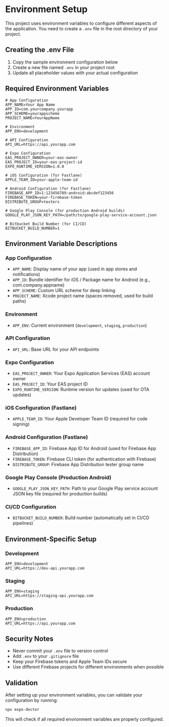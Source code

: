 # Environment Setup

This project uses environment variables to configure different aspects of the application. You need to create a `.env` file in the root directory of your project.

## Creating the .env File

1. Copy the sample environment configuration below
2. Create a new file named `.env` in your project root
3. Update all placeholder values with your actual configuration

## Required Environment Variables

```env
# App Configuration
APP_NAME=Your App Name
APP_ID=com.yourcompany.yourapp
APP_SCHEME=yourappscheme
PROJECT_NAME=YourAppName

# Environment
APP_ENV=development

# API Configuration
API_URL=https://api.yourapp.com

# Expo Configuration
EAS_PROJECT_OWNER=your-eas-owner
EAS_PROJECT_ID=your-eas-project-id
EXPO_RUNTIME_VERSION=1.0.0

# iOS Configuration (for Fastlane)
APPLE_TEAM_ID=your-apple-team-id

# Android Configuration (for Fastlane)
FIREBASE_APP_ID=1:123456789:android:abcdef123456
FIREBASE_TOKEN=your-firebase-token
DISTRIBUTE_GROUP=testers

# Google Play Console (for production Android builds)
GOOGLE_PLAY_JSON_KEY_PATH=/path/to/google-play-service-account.json

# Bitbucket Build Number (for CI/CD)
BITBUCKET_BUILD_NUMBER=1
```

## Environment Variable Descriptions

### App Configuration

- `APP_NAME`: Display name of your app (used in app stores and notifications)
- `APP_ID`: Bundle identifier for iOS / Package name for Android (e.g., com.company.appname)
- `APP_SCHEME`: Custom URL scheme for deep linking
- `PROJECT_NAME`: Xcode project name (spaces removed, used for build paths)

### Environment

- `APP_ENV`: Current environment (`development`, `staging`, `production`)

### API Configuration

- `API_URL`: Base URL for your API endpoints

### Expo Configuration

- `EAS_PROJECT_OWNER`: Your Expo Application Services (EAS) account owner
- `EAS_PROJECT_ID`: Your EAS project ID
- `EXPO_RUNTIME_VERSION`: Runtime version for updates (used for OTA updates)

### iOS Configuration (Fastlane)

- `APPLE_TEAM_ID`: Your Apple Developer Team ID (required for code signing)

### Android Configuration (Fastlane)

- `FIREBASE_APP_ID`: Firebase App ID for Android (used for Firebase App Distribution)
- `FIREBASE_TOKEN`: Firebase CLI token (for authentication with Firebase)
- `DISTRIBUTE_GROUP`: Firebase App Distribution tester group name

### Google Play Console (Production Android)

- `GOOGLE_PLAY_JSON_KEY_PATH`: Path to your Google Play service account JSON key file (required for production builds)

### CI/CD Configuration

- `BITBUCKET_BUILD_NUMBER`: Build number (automatically set in CI/CD pipelines)

## Environment-Specific Setup

### Development

```env
APP_ENV=development
API_URL=https://dev-api.yourapp.com
```

### Staging

```env
APP_ENV=staging
API_URL=https://staging-api.yourapp.com
```

### Production

```env
APP_ENV=production
API_URL=https://api.yourapp.com
```

## Security Notes

- Never commit your `.env` file to version control
- Add `.env` to your `.gitignore` file
- Keep your Firebase tokens and Apple Team IDs secure
- Use different Firebase projects for different environments when possible

## Validation

After setting up your environment variables, you can validate your configuration by running:

```bash
npx expo-doctor
```

This will check if all required environment variables are properly configured.
